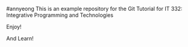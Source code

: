 #annyeong
This is an example repository for the Git Tutorial for IT 332: Integrative Programming and Technologies

Enjoy!

And Learn!
